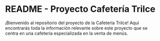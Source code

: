 # README - Proyecto Cafetería Trilce

¡Bienvenido al repositorio del proyecto de la Cafetería Trilce! Aquí encontrarás toda la información relevante sobre este proyecto que se centra en una cafetería especializada en la venta de menús.
